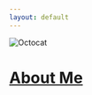 ```yaml
---
layout: default
---
```


![Octocat](https://github.githubassets.com/images/icons/emoji/octocat.png)

# [About Me](./another-page.md)

